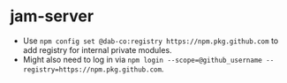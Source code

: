 # jam-server

- Use ``` npm config set @dab-co:registry https://npm.pkg.github.com ``` to add registry for internal private modules.
- Might also need to log in via ```npm login --scope=@github_username --registry=https://npm.pkg.github.com```.
